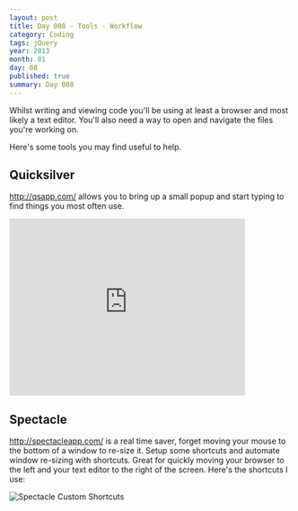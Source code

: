 ```yaml
---
layout: post
title: Day 008 - Tools - Workflow
category: Coding
tags: jQuery
year: 2013
month: 01
day: 08
published: true
summary: Day 008
---
```


Whilst writing and viewing code you'll be using at least a browser and most likely a text editor.
You'll also need a way to open and navigate the files you're working on.

Here's some tools you may find useful to help.


## Quicksilver

<http://qsapp.com/> allows you to bring up a small popup and start typing to find things you most often use.

<iframe width="420" height="315" src="http://www.youtube.com/watch?v=d0MvL_CkmnY&t=1m0s" frameborder="0" allowfullscreen></iframe>


## Spectacle

<http://spectacleapp.com/> is a real time saver, forget moving your mouse to the bottom of a window to re-size it. Setup some shortcuts and automate window re-sizing with shortcuts. Great for quickly moving your browser to the left and your text editor to the right of the screen. Here's the shortcuts I use:

<img src="http://farm9.staticflickr.com/8515/8373621900_cd0ae36461_o.png" alt="Spectacle Custom Shortcuts">
